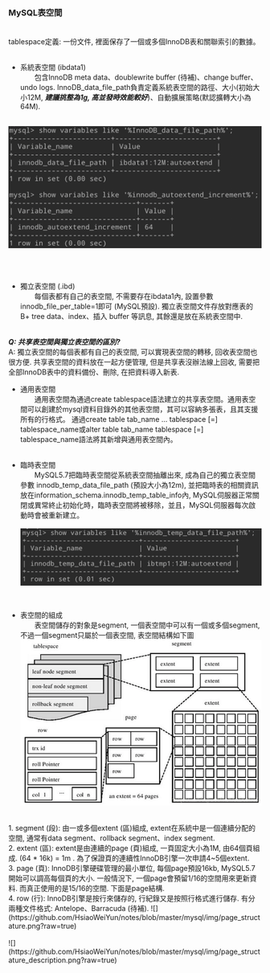### MySQL表空間 <br><br>

tablespace定義: 一份文件, 裡面保存了一個或多個InnoDB表和關聯索引的數據。 <br><br>

* 系統表空間 (ibdata1)<br>
&emsp;&emsp;包含InnoDB meta data、doublewrite buffer (待補)、change buffer、undo logs. InnoDB_data_file_path負責定義系統表空間的路徑、大小(初始大小12M, ***建議挑整為1g, 高並發時效能較好***)、自動擴展策略(默認擴轉大小為64M).<br><br>

![](https://github.com/HsiaoWeiYun/notes/blob/master/mysql/img/system_tablespace_variables.png?raw=true)

<br><br>
* 獨立表空間 (.ibd)<br>
&emsp;&emsp;每個表都有自己的表空間, 不需要存在ibdata1內, 設置參數innodb_file_per_table=1即可 (MySQL預設). 獨立表空間文件存放對應表的B+ tree data、index、插入 buffer 等訊息, 其餘還是放在系統表空間中.<br><br>

***Q: 共享表空間與獨立表空間的區別?***<br>
A: 獨立表空間的每個表都有自己的表空間, 可以實現表空間的轉移, 回收表空間也很方便. 共享表空間的資料放在一起方便管理, 但是共享表沒辦法線上回收, 需要把全部InnoDB表中的資料備份、刪除, 在把資料導入新表.

* 通用表空間<br>
&emsp;&emsp;通用表空間為通過create tablespace語法建立的共享表空間。通用表空間可以創建於mysql資料目錄外的其他表空間，其可以容納多張表，且其支援所有的行格式。   通過create table tab_name ... tablespace [=] tablespace_name或alter table tab_name tablespace [=] tablespace_name語法將其新增與通用表空間內。<br><br>

* 臨時表空間<br>
&emsp;&emsp;MySQL5.7把臨時表空間從系統表空間抽離出來, 成為自己的獨立表空間參數 innodb_temp_data_file_path (預設大小為12m), 並把臨時表的相關資訊放在information_schema.innodb_temp_table_info內, MySQL伺服器正常關閉或異常終止初始化時，臨時表空間將被移除，並且，MySQL伺服器每次啟動時會被重新建立。<br><br>
![](https://github.com/HsiaoWeiYun/notes/blob/master/mysql/img/innodb_temp_data_file_path.png?raw=true)

<br>

* 表空間的組成<br>
&emsp;&emsp;表空間儲存的對象是segment, 一個表空間中可以有一個或多個segment, 不過一個segment只屬於一個表空間, 表空間結構如下圖<br>
![](https://github.com/HsiaoWeiYun/notes/blob/master/mysql/img/tablespace_structure.png?raw=true)
<br>
1. segment (段): 由一或多個extent (區)組成, extent在系統中是一個連續分配的空間, 通常有data segment、rollback segment、index segment.<br>
2. extent (區): extent是由連續的page (頁)組成, 一頁固定大小為1M, 由64個頁組成. (64 * 16k) = 1m . 為了保證頁的連續性InnoDB引擎一次申請4~5個extent. <br>
3. page (頁): InnoDB引擎硬碟管理的最小單位, 每個page預設16kb, MySQL5.7開始可以調高每個頁的大小. 一般情況下, 一個page會預留1/16的空間用來更新資料. 而真正使用的是15/16的空間. 下面是page結構.<br>
4. row (行): InnoDB引擎是按行來儲存的, 行紀錄又是按照行格式進行儲存. 有分兩種文件格式: Antelope、Barracuda (待補).
![](https://github.com/HsiaoWeiYun/notes/blob/master/mysql/img/page_structature.png?raw=true)
<br><br>
![](https://github.com/HsiaoWeiYun/notes/blob/master/mysql/img/page_structature_description.png?raw=true)
